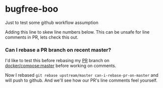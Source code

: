 # bugfree-boo
Just to test some github workflow assumption

Adding this line to skew line numbers below. This can be unsafe for line comments in PR, lets check this out.

### Can I rebase a PR branch on recent master?

I'd like to test this before rebasing my [PR](https://github.com/docker/compose/pull/1232) branch on [docker/compose:master](https://github.com/docker/compose) before working on comments.

Now I rebased `git rebase upstream/master can-i-rebase-pr-on-master` and will push to github. And we'll see how our PR's line comments feel yourself.